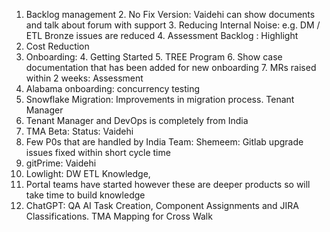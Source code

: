 1. Backlog management
   2. No Fix Version: Vaidehi can show documents and talk about forum with support 
   3. Reducing Internal Noise: e.g. DM / ETL Bronze issues are reduced
   4. Assessment Backlog : Highlight 
2. Cost Reduction 
3. Onboarding: 
   4. Getting Started 
   5. TREE Program 
   6. Show case documentation that has been added for new onboarding 
   7. MRs raised within 2 weeks: Assessment 
8. Alabama onboarding: concurrency testing 
9. Snowflake Migration: Improvements in migration process. Tenant Manager
10. Tenant Manager and DevOps is completely from India
11. TMA Beta: Status: Vaidehi 
12. Few P0s that are handled by India Team: Shemeem: Gitlab upgrade issues fixed within short cycle time
13. gitPrime: Vaidehi 
14. Lowlight: DW ETL Knowledge, 
15. Portal teams have started however these are deeper products so will take time to build knowledge
16. ChatGPT: QA AI Task Creation, Component Assignments and JIRA Classifications. TMA Mapping for Cross Walk